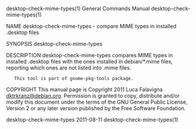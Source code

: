 desktop-check-mime-types(1)                                   General Commands Manual                                  desktop-check-mime-types(1)

NAME
       desktop-check-mime-types - compare MIME types in installed .desktop files

SYNOPSIS
       desktop-check-mime-types

DESCRIPTION
       desktop-check-mime-types  compares  MIME  types in installed .desktop files with the ones installed in debian/*.mime files, reporting which
       ones are not listed into .mime files.

       This tool is part of gnome-pkg-tools package.

COPYRIGHT
       This manual page is Copyright 2011 Luca Falavigna <dktrkranz@debian.org>.  Permission is granted to copy,  distribute  and/or  modify  this
       document under the terms of the GNU General Public License, Version 2 or any later version published by the Free Software Foundation.

desktop-check-mime-types                                            2011-08-11                                         desktop-check-mime-types(1)

